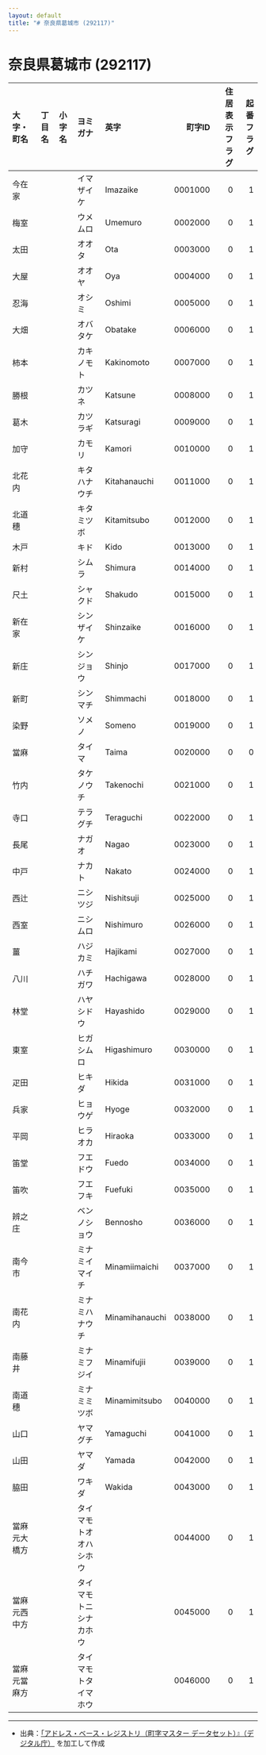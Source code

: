 ```yaml
---
layout: default
title: "# 奈良県葛城市 (292117)"
---
```


# 奈良県葛城市 (292117)

| 大字・町名 | 丁目名 | 小字名 | ヨミガナ | 英字 | 町字ID | 住居表示フラグ | 起番フラグ |
|:--------|:------|:------|:-----------------|:---------------------|--------:|----------:|--------:|
| 今在家 |  |  | イマザイケ | Imazaike | 0001000 | 0 | 1 |
| 梅室 |  |  | ウメムロ | Umemuro | 0002000 | 0 | 1 |
| 太田 |  |  | オオタ | Ota | 0003000 | 0 | 1 |
| 大屋 |  |  | オオヤ | Oya | 0004000 | 0 | 1 |
| 忍海 |  |  | オシミ | Oshimi | 0005000 | 0 | 1 |
| 大畑 |  |  | オバタケ | Obatake | 0006000 | 0 | 1 |
| 柿本 |  |  | カキノモト | Kakinomoto | 0007000 | 0 | 1 |
| 勝根 |  |  | カツネ | Katsune | 0008000 | 0 | 1 |
| 葛木 |  |  | カツラギ | Katsuragi | 0009000 | 0 | 1 |
| 加守 |  |  | カモリ | Kamori | 0010000 | 0 | 1 |
| 北花内 |  |  | キタハナウチ | Kitahanauchi | 0011000 | 0 | 1 |
| 北道穗 |  |  | キタミツボ | Kitamitsubo | 0012000 | 0 | 1 |
| 木戸 |  |  | キド | Kido | 0013000 | 0 | 1 |
| 新村 |  |  | シムラ | Shimura | 0014000 | 0 | 1 |
| 尺土 |  |  | シャクド | Shakudo | 0015000 | 0 | 1 |
| 新在家 |  |  | シンザイケ | Shinzaike | 0016000 | 0 | 1 |
| 新庄 |  |  | シンジョウ | Shinjo | 0017000 | 0 | 1 |
| 新町 |  |  | シンマチ | Shimmachi | 0018000 | 0 | 1 |
| 染野 |  |  | ソメノ | Someno | 0019000 | 0 | 1 |
| 當麻 |  |  | タイマ | Taima | 0020000 | 0 | 0 |
| 竹内 |  |  | タケノウチ | Takenochi | 0021000 | 0 | 1 |
| 寺口 |  |  | テラグチ | Teraguchi | 0022000 | 0 | 1 |
| 長尾 |  |  | ナガオ | Nagao | 0023000 | 0 | 1 |
| 中戸 |  |  | ナカト | Nakato | 0024000 | 0 | 1 |
| 西辻 |  |  | ニシツジ | Nishitsuji | 0025000 | 0 | 1 |
| 西室 |  |  | ニシムロ | Nishimuro | 0026000 | 0 | 1 |
| 薑 |  |  | ハジカミ | Hajikami | 0027000 | 0 | 1 |
| 八川 |  |  | ハチガワ | Hachigawa | 0028000 | 0 | 1 |
| 林堂 |  |  | ハヤシドウ | Hayashido | 0029000 | 0 | 1 |
| 東室 |  |  | ヒガシムロ | Higashimuro | 0030000 | 0 | 1 |
| 疋田 |  |  | ヒキダ | Hikida | 0031000 | 0 | 1 |
| 兵家 |  |  | ヒョウゲ | Hyoge | 0032000 | 0 | 1 |
| 平岡 |  |  | ヒラオカ | Hiraoka | 0033000 | 0 | 1 |
| 笛堂 |  |  | フエドウ | Fuedo | 0034000 | 0 | 1 |
| 笛吹 |  |  | フエフキ | Fuefuki | 0035000 | 0 | 1 |
| 辨之庄 |  |  | ベンノショウ | Bennosho | 0036000 | 0 | 1 |
| 南今市 |  |  | ミナミイマイチ | Minamiimaichi | 0037000 | 0 | 1 |
| 南花内 |  |  | ミナミハナウチ | Minamihanauchi | 0038000 | 0 | 1 |
| 南藤井 |  |  | ミナミフジイ | Minamifujii | 0039000 | 0 | 1 |
| 南道穗 |  |  | ミナミミツボ | Minamimitsubo | 0040000 | 0 | 1 |
| 山口 |  |  | ヤマグチ | Yamaguchi | 0041000 | 0 | 1 |
| 山田 |  |  | ヤマダ | Yamada | 0042000 | 0 | 1 |
| 脇田 |  |  | ワキダ | Wakida | 0043000 | 0 | 1 |
| 當麻元大橋方 |  |  | タイマモトオオハシホウ |  | 0044000 | 0 | 1 |
| 當麻元西中方 |  |  | タイマモトニシナカホウ |  | 0045000 | 0 | 1 |
| 當麻元當麻方 |  |  | タイマモトタイマホウ |  | 0046000 | 0 | 1 |

---

- 出典：[「アドレス・ベース・レジストリ（町字マスター データセット）』（デジタル庁）](https://www.digital.go.jp/policies/base_registry_address/) を加工して作成